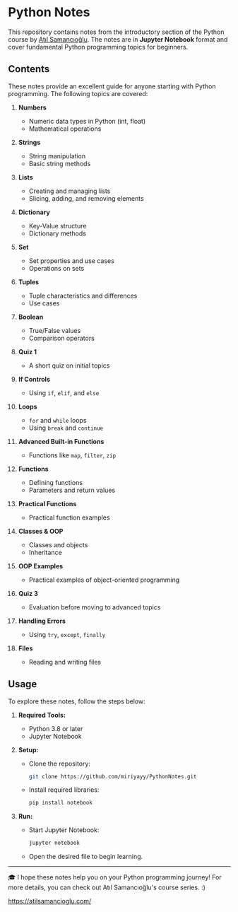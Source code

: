 # Python Notes

This repository contains notes from the introductory section of the Python course by [Atıl Samancıoğlu](https://www.linkedin.com/in/atil-samancioglu-23626554/). The notes are in **Jupyter Notebook** format and cover fundamental Python programming topics for beginners.

## Contents

These notes provide an excellent guide for anyone starting with Python programming. The following topics are covered:

1. **Numbers**
   - Numeric data types in Python (int, float)
   - Mathematical operations

2. **Strings**
   - String manipulation
   - Basic string methods

3. **Lists**
   - Creating and managing lists
   - Slicing, adding, and removing elements

4. **Dictionary**
   - Key-Value structure
   - Dictionary methods

5. **Set**
   - Set properties and use cases
   - Operations on sets

6. **Tuples**
   - Tuple characteristics and differences
   - Use cases

7. **Boolean**
   - True/False values
   - Comparison operators

8. **Quiz 1**
   - A short quiz on initial topics

9. **If Controls**
   - Using `if`, `elif`, and `else`

10. **Loops**
    - `for` and `while` loops
    - Using `break` and `continue`

11. **Advanced Built-in Functions**
    - Functions like `map`, `filter`, `zip`

12. **Functions**
    - Defining functions
    - Parameters and return values

13. **Practical Functions**
    - Practical function examples

14. **Classes & OOP**
    - Classes and objects
    - Inheritance

15. **OOP Examples**
    - Practical examples of object-oriented programming

16. **Quiz 3**
    - Evaluation before moving to advanced topics

17. **Handling Errors**
    - Using `try`, `except`, `finally`

18. **Files**
    - Reading and writing files

## Usage

To explore these notes, follow the steps below:

1. **Required Tools:**
   - Python 3.8 or later
   - Jupyter Notebook

2. **Setup:**
   - Clone the repository:
     ```bash
     git clone https://github.com/miriyayy/PythonNotes.git
     ```
   - Install required libraries:
     ```bash
     pip install notebook
     ```

3. **Run:**
   - Start Jupyter Notebook:
     ```bash
     jupyter notebook
     ```
   - Open the desired file to begin learning.


---

🎓 I hope these notes help you on your Python programming journey! For more details, you can check out Atıl Samancıoğlu's course series. :)

https://atilsamancioglu.com/
